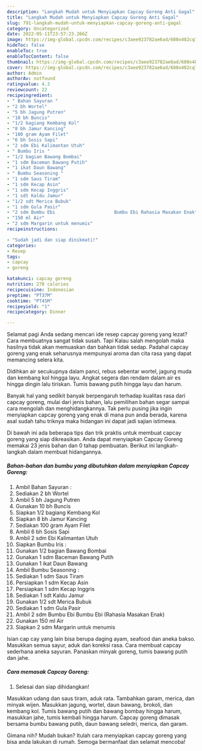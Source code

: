 ```yaml
---
description: "Langkah Mudah untuk Menyiapkan Capcay Goreng Anti Gagal"
title: "Langkah Mudah untuk Menyiapkan Capcay Goreng Anti Gagal"
slug: 791-langkah-mudah-untuk-menyiapkan-capcay-goreng-anti-gagal
category: Uncategorized
date: 2022-05-11T23:57:23.266Z
image: https://img-global.cpcdn.com/recipes/c3aee923782ae6ad/680x482cq70/capcay-goreng-foto-resep-utama.jpg
hideToc: false
enableToc: true
enableTocContent: false
thumbnail: https://img-global.cpcdn.com/recipes/c3aee923782ae6ad/680x482cq70/capcay-goreng-foto-resep-utama.jpg
cover: https://img-global.cpcdn.com/recipes/c3aee923782ae6ad/680x482cq70/capcay-goreng-foto-resep-utama.jpg
author: Admin
authorAv: notfound
ratingvalue: 4.3
reviewcount: 22
recipeingredient:
- " Bahan Sayuran "
- "2 bh Wortel"
- "5 bh Jagung Putren"
- "10 bh Buncis"
- "1/2 bagiang Kembang Kol"
- "8 bh Jamur Kancing"
- "100 gram Ayam Filet"
- "6 bh Sosis Sapi"
- "2 sdm Ebi Kalimantan Utuh"
- " Bumbu Iris "
- "1/2 bagian Bawang Bombai"
- "1 sdm Baceman Bawang Putih"
- "1 ikat Daun Bawang"
- " Bumbu Seasoning "
- "1 sdm Saus Tiram"
- "1 sdm Kecap Asin"
- "1 sdm Kecap Inggris"
- "1 sdt Kaldu Jamur"
- "1/2 sdt Merica Bubuk"
- "1 sdm Gula Pasir"
- "2 sdm Bumbu Ebi                      Bumbu Ebi Rahasia Masakan Enak"
- "150 ml Air"
- "2 sdm Margarin untuk menumis"
recipeinstructions:

- "Sudah jadi dan siap dinikmati!"
categories:
- Resep
tags:
- capcay
- goreng

katakunci: capcay goreng 
nutrition: 270 calories
recipecuisine: Indonesian
preptime: "PT37M"
cooktime: "PT45M"
recipeyield: "1"
recipecategory: Dinner

---
```



Selamat pagi Anda sedang mencari ide resep capcay goreng yang lezat? Cara membuatnya sangat tidak susah. Tapi Kalau salah mengolah maka hasilnya tidak akan memuaskan dan bahkan tidak sedap. Padahal capcay goreng yang enak seharusnya mempunyai aroma dan cita rasa yang dapat memancing selera kita.


Didihkan air secukupnya dalam panci, rebus sebentar wortel, jagung muda dan kembang kol hingga layu. Angkat segera dan rendam dalam air es hingga dingin lalu tiriskan. Tumis bawang putih hingga layu dan harum.

Banyak hal yang sedikit banyak berpengaruh terhadap kualitas rasa dari capcay goreng, mulai dari jenis bahan, lalu pemilihan bahan segar sampai cara mengolah dan menghidangkannya. Tak perlu pusing jika ingin menyiapkan capcay goreng yang enak di mana pun anda berada, karena asal sudah tahu triknya maka hidangan ini dapat jadi sajian istimewa.


Di bawah ini ada beberapa tips dan trik praktis untuk membuat capcay goreng yang siap dikreasikan. Anda dapat menyiapkan Capcay Goreng memakai 23 jenis bahan dan 0 tahap pembuatan. Berikut ini langkah-langkah dalam membuat hidangannya.

<!--inarticleads1-->

##### Bahan-bahan dan bumbu yang dibutuhkan dalam menyiapkan Capcay Goreng:

1. Ambil  Bahan Sayuran :
1. Sediakan 2 bh Wortel
1. Ambil 5 bh Jagung Putren
1. Gunakan 10 bh Buncis
1. Siapkan 1/2 bagiang Kembang Kol
1. Siapkan 8 bh Jamur Kancing
1. Sediakan 100 gram Ayam Filet
1. Ambil 6 bh Sosis Sapi
1. Ambil 2 sdm Ebi Kalimantan Utuh
1. Siapkan  Bumbu Iris :
1. Gunakan 1/2 bagian Bawang Bombai
1. Gunakan 1 sdm Baceman Bawang Putih
1. Gunakan 1 ikat Daun Bawang
1. Ambil  Bumbu Seasoning :
1. Sediakan 1 sdm Saus Tiram
1. Persiapkan 1 sdm Kecap Asin
1. Persiapkan 1 sdm Kecap Inggris
1. Sediakan 1 sdt Kaldu Jamur
1. Gunakan 1/2 sdt Merica Bubuk
1. Sediakan 1 sdm Gula Pasir
1. Ambil 2 sdm Bumbu Ebi                      Bumbu Ebi (Rahasia Masakan Enak)
1. Gunakan 150 ml Air
1. Siapkan 2 sdm Margarin untuk menumis


Isian cap cay yang lain bisa berupa daging ayam, seafood dan aneka bakso. Masukkan semua sayur, aduk dan koreksi rasa. Cara membuat capcay sederhana aneka sayuran. Panaskan minyak goreng, tumis bawang putih dan jahe. 

<!--inarticleads2-->

##### Cara memasak Capcay Goreng:


1. Selesai dan siap dihidangkan!

Masukkan udang dan saus tiram, aduk rata. Tambahkan garam, merica, dan minyak wijen. Masukkan jagung, wortel, daun bawang, brokoli, dan kembang kol. Tumis bawang putih dan bawang bombay hingga harum, masukkan jahe, tumis kembali hingga harum. Capcay goreng dimasak bersama bumbu bawang putih, daun bawang seledri, merica, dan garam. 

Gimana nih? Mudah bukan? Itulah cara menyiapkan capcay goreng yang bisa anda lakukan di rumah. Semoga bermanfaat dan selamat mencoba!
